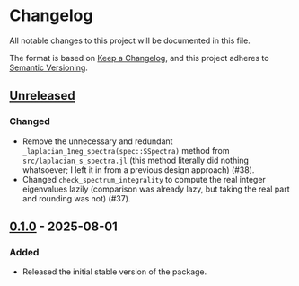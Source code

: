 # Changelog

All notable changes to this project will be documented in this file.

The format is based on [Keep a Changelog](https://keepachangelog.com/en/1.1.0/), and this project adheres to [Semantic Versioning](https://semver.org/spec/v2.0.0.html).

## [Unreleased]

### Changed

- Remove the unnecessary and redundant `_laplacian_1neg_spectra(spec::SSpectra)` method from `src/laplacian_s_spectra.jl` (this method literally did nothing whatsoever; I left it in from a previous design approach) (#38).
- Changed `check_spectrum_integrality` to compute the real integer eigenvalues lazily (comparison was already lazy, but taking the real part and rounding was not) (#37).

## [0.1.0] - 2025-08-01

### Added

- Released the initial stable version of the package.

[unreleased]: https://github.com/GraphQuantum/SDiagonalizability.jl/compare/v0.1.0...HEAD
[0.1.0]: https://github.com/Luis-Varona/MatrixBandwidth.jl/releases/tag/v0.1.0
